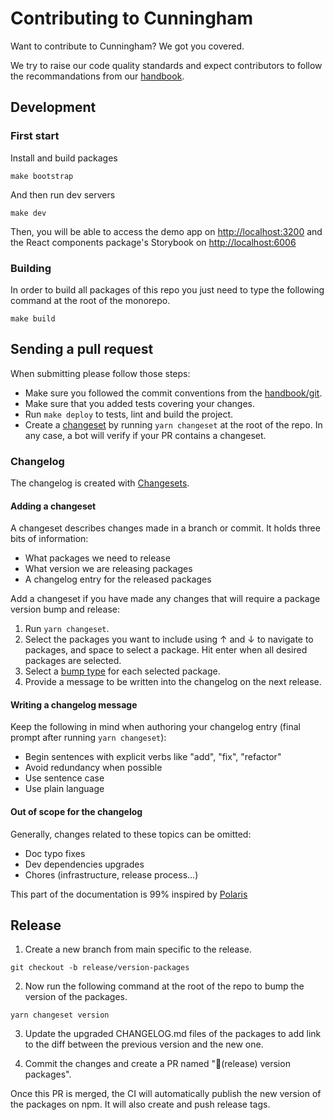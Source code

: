 # Contributing to Cunningham

Want to contribute to Cunningham? We got you covered.

We try to raise our code quality standards and expect contributors to follow
the recommandations from our [handbook](https://handbook.openfun.fr/).

## Development

### First start

Install and build packages

```
make bootstrap
```

And then run dev servers

```
make dev
```

Then, you will be able to access the demo app on [http://localhost:3200](http://localhost:3200) and the React components package's Storybook on
[http://localhost:6006](http://localhost:6006)

### Building

In order to build all packages of this repo you just need to type the following command at the root of the monorepo.

```
make build
```

## Sending a pull request

When submitting please follow those steps:

- Make sure you followed the commit conventions from the [handbook/git](https://handbook.openfun.fr/git).
- Make sure that you added tests covering your changes.
- Run `make deploy` to tests, lint and build the project.
- Create a [changeset](#adding-a-changeset) by running `yarn changeset` at the root of the repo. In any case, a bot will verify if your PR contains a changeset.

### Changelog

The changelog is created with [Changesets](https://github.com/changesets/changesets).

#### Adding a changeset

A changeset describes changes made in a branch or commit. It holds three bits of information:

- What packages we need to release
- What version we are releasing packages
- A changelog entry for the released packages

Add a changeset if you have made any changes that will require a package version bump and release:

1. Run `yarn changeset`.
2. Select the packages you want to include using ↑ and ↓ to navigate to packages, and space to select a package. Hit enter when all desired packages are selected.
3. Select a [bump type](https://semver.org/) for each selected package.
4. Provide a message to be written into the changelog on the next release.

#### Writing a changelog message

Keep the following in mind when authoring your changelog entry (final prompt after running `yarn changeset`):

- Begin sentences with explicit verbs like "add", "fix", "refactor"
- Avoid redundancy when possible
- Use sentence case
- Use plain language

#### Out of scope for the changelog

Generally, changes related to these topics can be omitted:

- Doc typo fixes
- Dev dependencies upgrades
- Chores (infrastructure, release process…)

This part of the documentation is 99% inspired by [Polaris](https://github.com/Shopify/polaris/blob/main/.github/CONTRIBUTING.md#adding-a-changeset)

## Release

1. Create a new branch from main specific to the release.

`git checkout -b release/version-packages`

2. Now run the following command at the root of the repo to bump the version of the packages.

`yarn changeset version`

3. Update the upgraded CHANGELOG.md files of the packages to add link to the diff between the previous version and the new one.

4. Commit the changes and create a PR named "🔖(release) version packages".

Once this PR is merged, the CI will automatically publish the new version of the packages on npm. It will also create and push release tags.
